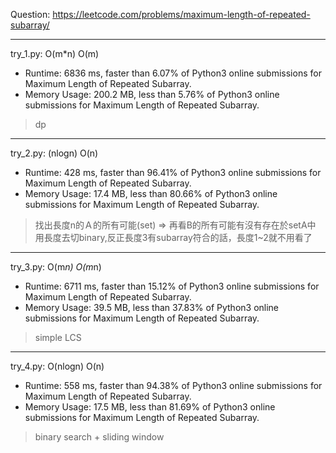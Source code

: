 Question: https://leetcode.com/problems/maximum-length-of-repeated-subarray/

---

try_1.py: O(m*n) O(m)

* Runtime: 6836 ms, faster than 6.07% of Python3 online submissions for Maximum Length of Repeated Subarray.
* Memory Usage: 200.2 MB, less than 5.76% of Python3 online submissions for Maximum Length of Repeated Subarray.

> dp

---

try_2.py: (nlogn) O(n)

* Runtime: 428 ms, faster than 96.41% of Python3 online submissions for Maximum Length of Repeated Subarray.
* Memory Usage: 17.4 MB, less than 80.66% of Python3 online submissions for Maximum Length of Repeated Subarray.

> 找出長度n的Ａ的所有可能(set) => 再看B的所有可能有沒有存在於setA中
> 用長度去切binary,反正長度3有subarray符合的話，長度1~2就不用看了

---

try_3.py: O(m*n) O(m*n)

* Runtime: 6711 ms, faster than 15.12% of Python3 online submissions for Maximum Length of Repeated Subarray.
* Memory Usage: 39.5 MB, less than 37.83% of Python3 online submissions for Maximum Length of Repeated Subarray.

> simple LCS

---

try_4.py: O(nlogn) O(n)

* Runtime: 558 ms, faster than 94.38% of Python3 online submissions for Maximum Length of Repeated Subarray.
* Memory Usage: 17.5 MB, less than 81.69% of Python3 online submissions for Maximum Length of Repeated Subarray.

> binary search + sliding window
